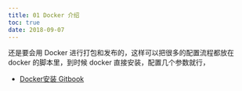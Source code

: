```yaml
---
title: 01 Docker 介绍
toc: true
date: 2018-09-07
---
```





还是要会用 Docker 进行打包和发布的，这样可以把很多的配置流程都放在 docker 的脚本里，到时候 docker 直接安装，配置几个参数就行，




* [Docker安装 Gitbook](https://or2.in/2016/12/08/docker2gitbook/)
